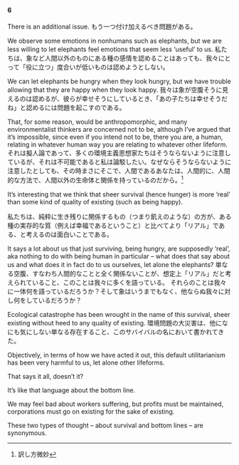 #### 6
There is an additional issue.
もう一つ付け加えるべき問題がある。

We observe some emotions in nonhumans such as elephants, but we are less willing to let elephants feel emotions that seem less ‘useful’ to us.
私たちは、象など人間以外のものにある種の感情を認めることはあっても、我々にとって「役に立つ」度合いが低いものは認めようとしない。

We can let elephants be hungry when they look hungry, but we have trouble allowing that they are happy when they look happy.
我々は象が空腹そうに見えるのは認めるが、彼らが幸せそうにしているとき、「あの子たちは幸せそうだね」と認めるには問題を起こすのである。

That, for some reason, would be anthropomorphic, and many environmentalist thinkers are concerned not to be, although I’ve argued that it’s impossible, since even if you intend not to be, there you are, a human, relating in whatever human way you are relating to whatever other lifeform.
それは擬人論であって、多くの環境主義思想家たちはそうならないように注意しているが、それは不可能であると私は論駁したい。なぜならそうならないように注意したとしても、その時まさにそこで、人間であるあなたは、人間的に、人間的な方法で、人間以外の生命体と関係を持っているのだから。[^1]

It’s interesting that we think that sheer survival (hence hunger) is more ‘real’ than some kind of quality of existing (such as being happy).

私たちは、純粋に生き残りに関係するもの（つまり飢えのような）の方が、ある種の実存的な質（例えば幸福であるということ）と比べてより「リアル」である、と考えるのは面白いことである。

It says a lot about us that just surviving, being hungry, are supposedly ‘real’, aka nothing to do with being human in particular – what does that say about us and what does it in fact do to us ourselves, let alone the elephants?
単なる空腹、すなわち人間的なことと全く関係ないことが、想定上「リアル」だと考えられていること、このことは我々に多くを語っている。
それらのことは我々に一体何を語っているだろうか？そして象はいうまでもなく、他ならぬ我々に対し何をしているだろうか？

Ecological catastrophe has been wrought in the name of this survival, sheer existing without heed to any quality of existing.
環境問題の大災害は、他になにも気にしない単なる存在すること、このサバイバルの名において書かれてきた。

Objectively, in terms of how we have acted it out, this default utilitarianism has been very harmful to us, let alone other lifeforms.

That says it all, doesn’t it?

It’s like that language about the bottom line.

We may feel bad about workers suffering, but profits must be maintained, corporations must go on existing for the sake of existing.

These two types of thought – about survival and bottom lines – are synonymous.

[^1]: 訳し方微妙
